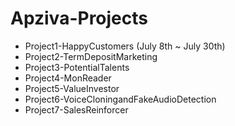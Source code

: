 # Apziva-Projects

- Project1-HappyCustomers (July 8th ~ July 30th)
- Project2-TermDepositMarketing
- Project3-PotentialTalents
- Project4-MonReader
- Project5-ValueInvestor
- Project6-VoiceCloningandFakeAudioDetection
- Project7-SalesReinforcer
